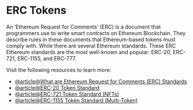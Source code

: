 # ERC Tokens

An ‘Ethereum Request for Comments’ (ERC) is a document that programmers use to write smart contracts on Ethereum Blockchain. They describe rules in these documents that Ethereum-based tokens must comply with. While there are several Ethereum standards. These ERC Ethereum standards are the most well-known and popular: ERC-20, ERC-721, ERC-1155, and ERC-777.

Visit the following resources to learn more:

- [@article@What are Ethereum Request for Comments (ERC) Standards](https://dev.to/envoy_/ks-what-are-ethereum-request-for-comments-erc-standards-5f80)
- [@article@ERC-20 Token Standard](https://ethereum.org/en/developers/docs/standards/tokens/erc-20/)
- [@article@ERC-721 Token Standard (NFTs)](https://decrypt.co/resources/erc-721-ethereum-nft-token-standard)
- [@article@ERC-1155 Token Standard (Multi-Token)](https://decrypt.co/resources/what-is-erc-1155-ethereums-flexible-token-standard)

